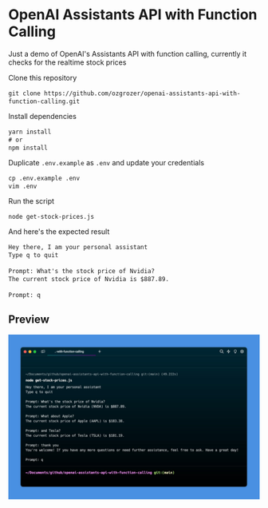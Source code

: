 # OpenAI Assistants API with Function Calling

Just a demo of OpenAI's Assistants API with function calling, currently it checks for the realtime stock prices

Clone this repository

```
git clone https://github.com/ozgrozer/openai-assistants-api-with-function-calling.git
```

Install dependencies

```
yarn install
# or
npm install
```

Duplicate `.env.example` as `.env` and update your credentials

```
cp .env.example .env
vim .env
```

Run the script

```
node get-stock-prices.js
```

And here's the expected result

```
Hey there, I am your personal assistant
Type q to quit

Prompt: What's the stock price of Nvidia?
The current stock price of Nvidia is $887.89.

Prompt: q
```

## Preview

<img src="./preview/preview.jpg" alt="" width="600" />
